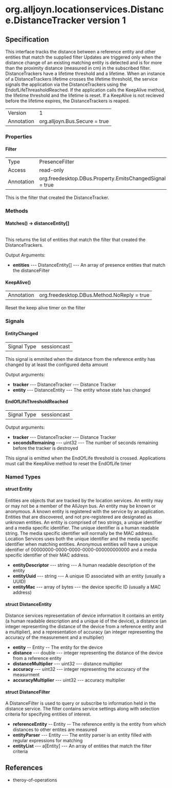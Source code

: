 # org.alljoyn.locationservices.Distance.DistanceTracker version 1
## Specification

This interface tracks the distance between a reference entity and other entities that match the supplied filter
Updates are triggered only when the distance change of an existing
matching entity is detected and is for more than the proximity distance 
(measured in cm) in the subscribed filter.
DistanceTrackers have a lifetime threshold and a lifetime. 
When an instance of a DistanceTrackers lifetime crosses the lifetime threshold, the service signals
the application via the DistanceTrackers using the EndofLifeThreasholdReached. 
If the application calls the KeepAlive method, the lifetime threshold and the lifetime is reset.
If a KeepAlive is not recieved before the lifetime expires, the DistanceTrackers is reaped.

|                       |                                                                       |
|-----------------------|-----------------------------------------------------------------------|
| Version               | 1                                                                     |
| Annotation            | org.alljoyn.Bus.Secure = true                                         |

### Properties


#### Filter
|                       |                                                                       |
|-----------------------|-----------------------------------------------------------------------|
| Type                  | PresenceFilter                                                        |
| Access                | read-only                                                             |
| Annotation            | org.freedesktop.DBus.Property.EmitsChangedSignal = true               |

This is the filter that created the DistanceTracker.

### Methods

#### Matches() -> distanceEntity[]
|                       |                                                                       |
|-----------------------|-----------------------------------------------------------------------|
This returns the list of entities that match the filter that created the DistanceTrackers.


Output Arguments:

* **entities** --- DistanceEntity[] --- An array of presence entities that match the distanceFilter


#### KeepAlive()
|                       |                                             |
|-----------------------|---------------------------------------------|
| Annotation            | org.freedesktop.DBus.Method.NoReply = true  |

Reset the keep alive timer on the filter
 

### Signals

#### EntityChanged
|                       |                                   |
|-----------------------|-----------------------------------|
| Signal Type           | sessioncast                       |


This signal is emmited when the distance from the reference entity has changed by at least the configured delta amount

Output arguments:

  * **tracker** --- DistanceTracker --- Distance Tracker
  * **entity** --- DistanceEntity --- The entity whose state has changed

#### EndOfLifeThresholdReached

|                       |                                   |
|-----------------------|-----------------------------------|
| Signal Type           | sessioncast                       |

Output arguments:

  * **tracker** --- DistanceTracker --- Distance Tracker
  * **secondsRemaining** --- uint32 --- The number of seconds remaining before the tracker is destroyed

This signal is emitted when the EndOfLife threshold is crossed.
Applications must call the KeepAlive method to reset the EndOfLife timer

### Named Types

#### struct Entity

Entities are objects that are tracked by the location services.
An entity may or may not be a member of the AllJoyn bus. 
An entity may be known or anonymous. 
A known entity is registered with the service by an application. 
Entities that are discovered, and not pre-registered are designated as unknown entities.
An entity is comprised of two strings, a unique identifier and a media specific identifier. 
The unique identifier is a human readable string.
The media specific identifier will normally be the MAC address. 
Location Services uses both the unique identifier and the media specific identifier when matching 
entities. Anonymous entities will have a unique identifier of 00000000-0000-0000-0000-000000000000
and a media specific identifier of their MAC address.

  * **entityDescriptor** --- string --- A human readable description of the entity
  * **entityUuid** --- string --- A unique ID associated with an entity (usually a UUID)
  * **entityMac** --- array of bytes --- the device specific ID (usually a MAC address)
 
#### struct DistanceEntity

Distance services representation of device information
It contains an entity (a human readable description and a unique id of the device), a distance (an integer
representing the distance of the device from a reference entity and a multiplier), and a representation of accuracy (an integer
representing the accuracy of the measurement and a multiplier)

  * **entity** -- Entity -- The entity for the device
  * **distance** --- double --- integer representing the distance of the device from a reference entity  
  * **distanceMultiplier** --- uint32 --- distance multiplier  
  * **accuracy** --- uint32 --- integer representing the accuracy of the measurment  
  * **accuracyMultiplier** --- uint32 --- accuracy multiplier

#### struct DistanceFilter

A DistanceFilter is used to query or subscribe to information held in the distance service.
The filter contains service settings along with selection criteria for specifying entities of interest.

  * **referenceEntity** -- Entity -- The reference entity is the entity from which distances to other entites are measured
  * **entityParser** --- Entity --- The entity parser is an entity filled with regular expressions for matching
  * **entityList** --- a[Entity] --- An array of entities that match the filter criteria

## References
  * theroy-of-operations
